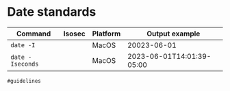# Date standards

| Command          | Isosec | Platform | Output example            |
| ---------------- | ------ | -------- | ------------------------- |
| `date -I`        |        | MacOS    | 20023-06-01               |
| `date -Iseconds` |        | MacOS    | 2023-06-01T14:01:39-05:00 |

    #guidelines
